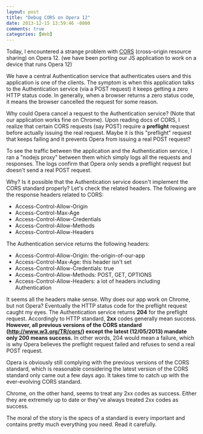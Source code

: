 ```yaml
---
layout: post
title: "Debug CORS on Opera 12"
date: 2013-12-15 13:59:46 -0800
comments: true
categories: [Web]
---
```


Today, I encountered a strange problem with [CORS](www.w3.org/TR/cors/)
(cross-origin resource sharing) on Opera 12. (we have been porting our
JS application to work on a device that runs Opera 12)

We have a central Authentication service that authenticates users
and this application is one of the clients. The symptom is when this
application talks to the Authentication service (via a POST request) it
keeps getting a zero HTTP status code. In generally, when a browser returns a
zero status code, it means the browser cancelled the request for some reason.

<!-- more -->

Why could Opera cancel a request to the Authentication service? (Note
that our application works fine on Chrome). Upon reading docs of CORS, I
realize that certain CORS requests (say POST) require a **preflight** request
before actually issuing the real request. Maybe it is this "preflight"
request that keeps failing and it prevents Opera from issuing a real
POST request?

To see the traffic between the application and the Authentication service, I ran
a "nodejs proxy" between them which simply logs all the requests and responses.
The logs confirm that Opera only sends a preflight request but doesn't send a
real POST request.

Why? Is it possible that the Authentication service doesn't implement the CORS
standard properly? Let's check the related headers. The following are the
response headers related to CORS:

* Access-Control-Allow-Origin
* Access-Control-Max-Age
* Access-Control-Allow-Credentials
* Access-Control-Allow-Methods
* Access-Control-Allow-Headers

The Authentication service returns the following headers:

* Access-Control-Allow-Origin: the-origin-of-our-app
* Access-Control-Max-Age: this header isn't set
* Access-Control-Allow-Credentials: true
* Access-Control-Allow-Methods: POST, GET, OPTIONS
* Access-Control-Allow-Headers: a lot of headers including Authentication

It seems all the headers make sense. Why does our app work on Chrome, but not
Opera? Eventually the HTTP status code for the preflight request caught my eyes.
The Authentication service returns **204** for the preflight request. Accordingly to
HTTP standard, **2xx** codes generally mean success. **However, all previous versions
of the CORS standard (http://www.w3.org/TR/cors/) except the latest (12/05/2013)
mandate only 200 means success.** In other words, 204 would mean a failure, which
is why Opera believes the preflight request failed and refuses to send a real
POST request.

Opera is obviously still complying with the previous versions of the
CORS standard, which is reasonable considering the latest version of the CORS
standard only came out a few days ago. It takes time to catch up with
the ever-evolving CORS standard.

Chrome, on the other hand, seems to treat any 2xx codes as success. Either they
are extremely up to date or they've always treated 2xx codes as success.

The moral of the story is the specs of a standard is every important and
contains pretty much everything you need. Read it carefully.
